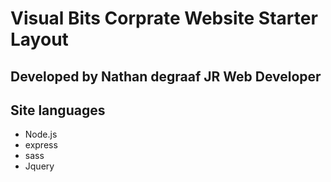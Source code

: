 # Visual Bits Corprate Website Starter Layout

## Developed by Nathan degraaf JR Web Developer

## Site languages
  - Node.js
  - express
  - sass
  - Jquery


